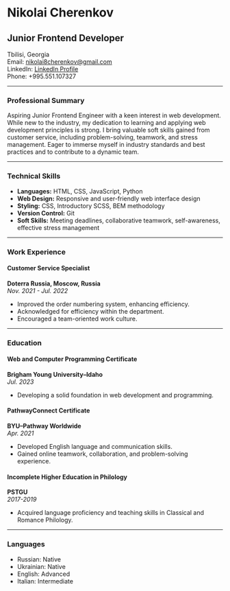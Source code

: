 # Nikolai Cherenkov
## Junior Frontend Developer
Tbilisi, Georgia  
Email: [nikolai8cherenkov@gmail.com](mailto:nikolai8cherenkov@gmail.com)  
LinkedIn: [LinkedIn Profile]([Your-LinkedIn-URL](https://www.linkedin.com/in/nikolai-cherenkov-3861a0261/))  
Phone: +995.551.107327

---

### Professional Summary
Aspiring Junior Frontend Engineer with a keen interest in web development. While new to the industry, my dedication to learning and applying web development principles is strong. I bring valuable soft skills gained from customer service, including problem-solving, teamwork, and stress management. Eager to immerse myself in industry standards and best practices and to contribute to a dynamic team.

---

### Technical Skills
- **Languages:** HTML, CSS, JavaScript, Python
- **Web Design:** Responsive and user-friendly web interface design
- **Styling:** CSS, Introductory SCSS, BEM methodology
- **Version Control:** Git
- **Soft Skills:** Meeting deadlines, collaborative teamwork, self-awareness, effective stress management

---

### Work Experience
#### Customer Service Specialist
**Doterra Russia, Moscow, Russia**  
_Nov. 2021 - Jul. 2022_
- Improved the order numbering system, enhancing efficiency.
- Acknowledged for efficiency within the department.
- Encouraged a team-oriented work culture.

---

### Education
#### Web and Computer Programming Certificate
**Brigham Young University–Idaho**  
_Jul. 2023_
- Developing a solid foundation in web development and programming.

#### PathwayConnect Certificate
**BYU–Pathway Worldwide**  
_Apr. 2021_
- Developed English language and communication skills.
- Gained online teamwork, collaboration, and problem-solving experience.

#### Incomplete Higher Education in Philology
**PSTGU**  
_2017-2019_
- Acquired language proficiency and teaching skills in Classical and Romance Philology.

---

### Languages
- Russian: Native
- Ukrainian: Native
- English: Advanced
- Italian: Intermediate

